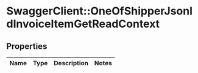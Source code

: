 # SwaggerClient::OneOfShipperJsonldInvoiceItemGetReadContext

## Properties
Name | Type | Description | Notes
------------ | ------------- | ------------- | -------------

